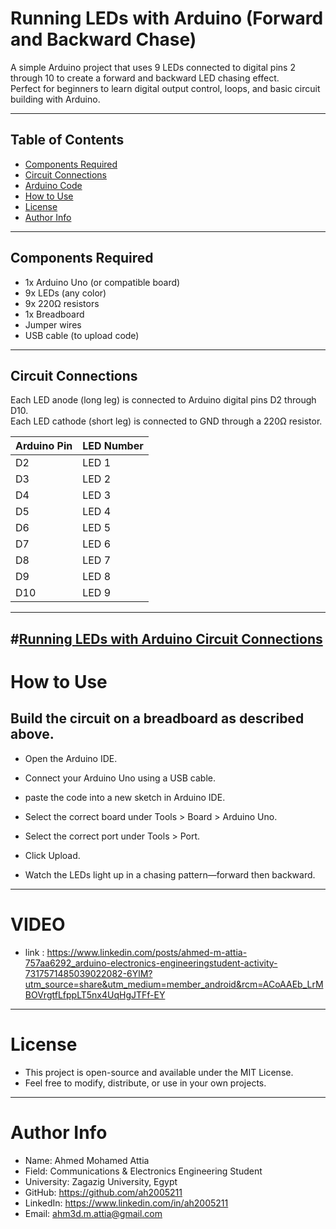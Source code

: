 # Running LEDs with Arduino (Forward and Backward Chase)

A simple Arduino project that uses 9 LEDs connected to digital pins 2 through 10 to create a forward and backward LED chasing effect.  
Perfect for beginners to learn digital output control, loops, and basic circuit building with Arduino.

---

## Table of Contents
- [Components Required](#components-required)
- [Circuit Connections](#circuit-connections)
- [Arduino Code](#arduino-code)
- [How to Use](#how-to-use)
- [License](#license)
- [Author Info](#author-info)

---

## Components Required

- 1x Arduino Uno (or compatible board)
- 9x LEDs (any color)
- 9x 220Ω resistors
- 1x Breadboard
- Jumper wires
- USB cable (to upload code)

---


## Circuit Connections

Each LED anode (long leg) is connected to Arduino digital pins D2 through D10.  
Each LED cathode (short leg) is connected to GND through a 220Ω resistor.

| Arduino Pin | LED Number |
|-------------|-------------|
| D2          | LED 1       |
| D3          | LED 2       |
| D4          | LED 3       |
| D5          | LED 4       |
| D6          | LED 5       |
| D7          | LED 6       |
| D8          | LED 7       |
| D9          | LED 8       |
| D10         | LED 9       |

---
#[Running LEDs with Arduino Circuit Connections](https://github.com/Ahm3d0x/Running-LEDs-with-Arduino-Forward-and-Backward-Chase-/blob/main/Running%20LEDs%20with%20Arduino%20%E2%80%93%20Forward%20and%20Backward%20Chase!.png)
---

# How to Use
## Build the circuit on a breadboard as described above.

- Open the Arduino IDE.

- Connect your Arduino Uno using a USB cable.

- paste the code into a new sketch in Arduino IDE.

- Select the correct board under Tools > Board > Arduino Uno.

- Select the correct port under Tools > Port.

- Click Upload.

- Watch the LEDs light up in a chasing pattern—forward then backward.

---
# VIDEO
- link : https://www.linkedin.com/posts/ahmed-m-attia-757aa6292_arduino-electronics-engineeringstudent-activity-7317571485039022082-6YlM?utm_source=share&utm_medium=member_android&rcm=ACoAAEb_LrMBOVrgtfLfppLT5nx4UqHgJTFf-EY
---

# License
- This project is open-source and available under the MIT License.
- Feel free to modify, distribute, or use in your own projects.

---

# Author Info

- Name: Ahmed Mohamed Attia
- Field: Communications & Electronics Engineering Student
- University: Zagazig University, Egypt
- GitHub: https://github.com/ah2005211
- LinkedIn: https://www.linkedin.com/in/ah2005211
- Email: ahm3d.m.attia@gmail.com

